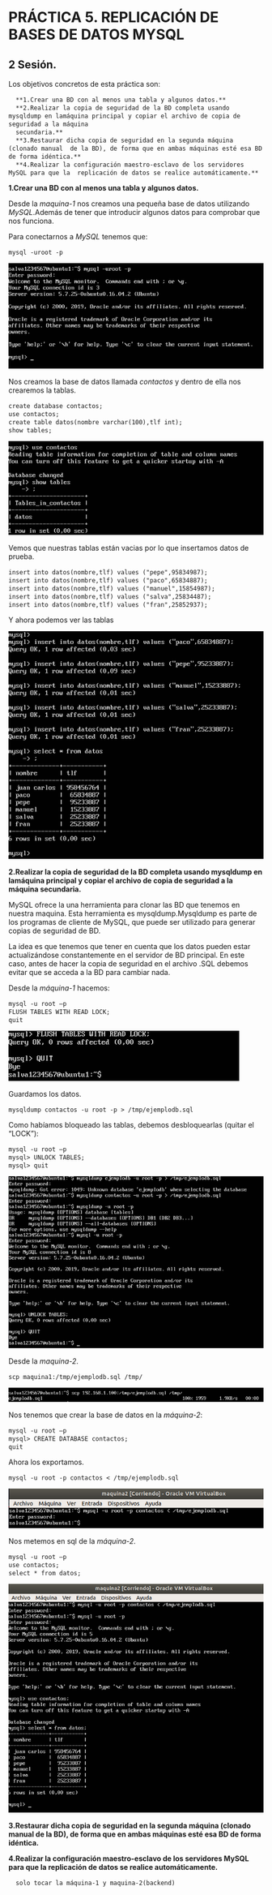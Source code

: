 # PRÁCTICA 5. REPLICACIÓN DE BASES DE DATOS MYSQL
## 2 Sesión.

Los objetivos concretos de esta práctica son:

      **1.Crear una BD con al menos una tabla y algunos datos.**
      **2.Realizar la copia de seguridad de la BD completa usando mysqldump en lamáquina principal y copiar el archivo de copia de seguridad a la máquina
      secundaria.**
      **3.Restaurar dicha copia de seguridad en la segunda máquina (clonado manual  de la BD), de forma que en ambas máquinas esté esa BD de forma idéntica.**
      **4.Realizar la configuración maestro-esclavo de los servidores MySQL para que la  replicación de datos se realice automáticamente.**


**1.Crear una BD con al menos una tabla y algunos datos.**

Desde la *maquina-1* nos creamos una pequeña base de datos utilizando *MySQL*.Además de tener que introducir algunos datos para comprobar que nos funciona.

Para conectarnos a *MySQL* tenemos que:

~~~
mysql -uroot -p
~~~

![img](https://github.com/salva12345678/SWAP/blob/master/practica5/foto_1.png)

Nos creamos la base de datos llamada *contactos* y dentro de ella nos crearemos la tablas.

~~~
create database contactos;
use contactos;
create table datos(nombre varchar(100),tlf int);
show tables;
~~~

![img](https://github.com/salva12345678/SWAP/blob/master/practica5/foto_2.png)

Vemos que nuestras tablas están vacias por lo que insertamos datos de prueba.

~~~
insert into datos(nombre,tlf) values ("pepe",95834987);
insert into datos(nombre,tlf) values ("paco",65834887);
insert into datos(nombre,tlf) values ("manuel",15854987);
insert into datos(nombre,tlf) values ("salva",25834487);
insert into datos(nombre,tlf) values ("fran",25852937);
~~~

Y ahora podemos ver las tablas

![img](https://github.com/salva12345678/SWAP/blob/master/practica5/foto_3.png)

**2.Realizar la copia de seguridad de la BD completa usando mysqldump en lamáquina principal y copiar el archivo de copia de seguridad a la máquina
secundaria.**

MySQL ofrece la una herramienta para clonar las BD que tenemos en nuestra maquina. Esta herramienta es mysqldump.Mysqldump es parte de los programas de cliente de MySQL, que puede ser utilizado para generar copias de seguridad de BD.

La idea es que tenemos que tener en cuenta que los datos pueden estar actualizándose constantemente en el servidor de BD principal. En este caso, antes de hacer la copia de seguridad en el archivo .SQL debemos evitar que se acceda a la BD para cambiar nada.

Desde la *máquina-1* hacemos:

~~~
mysql -u root –p
FLUSH TABLES WITH READ LOCK;
quit
~~~

![img](https://github.com/salva12345678/SWAP/blob/master/practica5/foto_4.png)

Guardamos los datos.

~~~
mysqldump contactos -u root -p > /tmp/ejemplodb.sql
~~~

Como habíamos bloqueado las tablas, debemos desbloquearlas (quitar el “LOCK”):

~~~
mysql -u root –p
mysql> UNLOCK TABLES;
mysql> quit
~~~

![img](https://github.com/salva12345678/SWAP/blob/master/practica5/foto_5.png)

Desde la *maquina-2*.

~~~
scp maquina1:/tmp/ejemplodb.sql /tmp/
~~~

![img](https://github.com/salva12345678/SWAP/blob/master/practica5/foto_6.png)

Nos tenemos que crear la base de datos en la *máquina-2*:
~~~
mysql -u root –p
mysql> CREATE DATABASE contactos;
quit
~~~

Ahora los exportamos.

~~~
mysql -u root -p contactos < /tmp/ejemplodb.sql
~~~

![img](https://github.com/salva12345678/SWAP/blob/master/practica5/foto_7.png)

Nos metemos en sql de la *máquina-2*.

~~~
mysql -u root –p
use contactos;
select * from datos;
~~~

![img](https://github.com/salva12345678/SWAP/blob/master/practica5/foto_8.png)


**3.Restaurar dicha copia de seguridad en la segunda máquina (clonado manual  de la BD), de forma que en ambas máquinas esté esa BD de forma idéntica.**










**4.Realizar la configuración maestro-esclavo de los servidores MySQL para que la  replicación de datos se realice automáticamente.**







      solo tocar la máquina-1 y maquina-2(backend)
